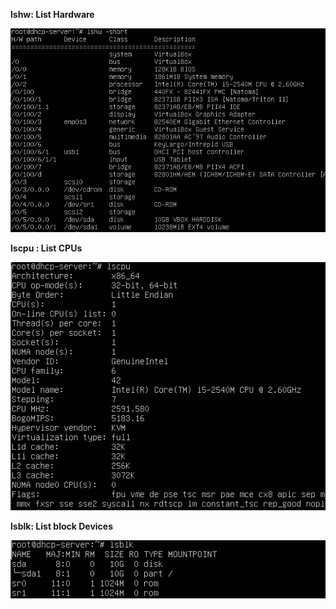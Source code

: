 
__lshw: List Hardware__

   ![](images/linux-hardware-list.png)


__lscpu : List CPUs__

   ![](images/linux-hardware-lscpu.png)
   
__lsblk: List block Devices__

   ![](images/linux-hardware-lsblk.png)



